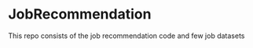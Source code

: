 # JobRecommendation     
This repo consists of the job recommendation code and few job datasets    
 
 
 
